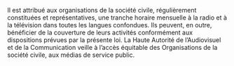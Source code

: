 Il est attribué aux organisations de la société civile, régulièrement constituées et représentatives, une tranche horaire mensuelle à la radio et à la télévision dans toutes les langues confondues.
Ils peuvent, en outre, bénéficier de la couverture de leurs activités conformément aux dispositions prévues par la présente loi.
La Haute Autorité de l’Audiovisuel et de la Communication veille à l’accès équitable des Organisations de la société civile, aux médias de service public.